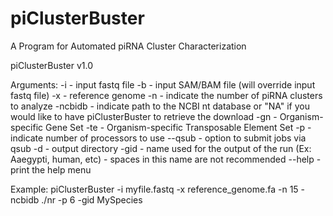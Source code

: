 # piClusterBuster
A Program for Automated piRNA Cluster Characterization

piClusterBuster v1.0

Arguments:
  -i              - input fastq file
  -b              - input SAM/BAM file (will override input fastq file)
  -x              - reference genome
  -n              - indicate the number of piRNA clusters to analyze
  -ncbidb         - indicate path to the NCBI nt database or "NA" if you would like to have piClusterBuster to retrieve the download
  -gn             - Organism-specific Gene Set
  -te             - Organism-specific Transposable Element Set
  -p              - indicate number of processors to use
  --qsub          - option to submit jobs via qsub
  -d              - output directory
  -gid            - name used for the output of the run (Ex: Aaegypti, human, etc) - spaces in this name are not recommended
  --help          - print the help menu
  
Example:
  piClusterBuster -i myfile.fastq -x reference_genome.fa -n 15 -ncbidb ./nr -p 6 -gid MySpecies
